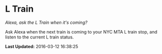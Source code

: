 # L Train
*Alexa, ask the L Train when it's coming?*

Ask Alexa when the next train is coming to your NYC MTA L train stop, and listen to the current L train status.

**Last Updated:** 2016-03-12 16:38:25